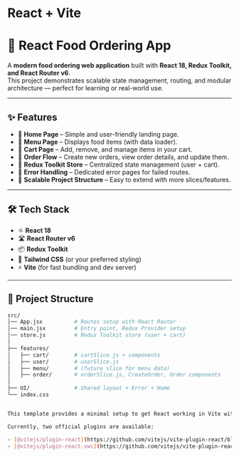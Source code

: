 # React + Vite

# 🍕 React Food Ordering App

A **modern food ordering web application** built with **React 18, Redux Toolkit, and React Router v6**.  
This project demonstrates scalable state management, routing, and modular architecture — perfect for learning or real-world use.

---

## ✨ Features

- 🔹 **Home Page** – Simple and user-friendly landing page.
- 🔹 **Menu Page** – Displays food items (with data loader).
- 🔹 **Cart Page** – Add, remove, and manage items in your cart.
- 🔹 **Order Flow** – Create new orders, view order details, and update them.
- 🔹 **Redux Toolkit Store** – Centralized state management (user + cart).
- 🔹 **Error Handling** – Dedicated error pages for failed routes.
- 🔹 **Scalable Project Structure** – Easy to extend with more slices/features.

---

## 🛠️ Tech Stack

- ⚛️ **React 18**
- 🛣️ **React Router v6**
- 📦 **Redux Toolkit**
- 🎨 **Tailwind CSS** (or your preferred styling)
- ⚡ **Vite** (for fast bundling and dev server)

---

## 📂 Project Structure

```bash
src/
│── App.jsx          # Routes setup with React Router
│── main.jsx         # Entry point, Redux Provider setup
│── store.js         # Redux Toolkit store (user + cart)
│
├── features/
│   ├── cart/        # cartSlice.js + components
│   ├── user/        # userSlice.js
│   ├── menu/        # (future slice for menu data)
│   ├── order/       # orderSlice.js, CreateOrder, Order components
│
├── UI/              # Shared layout + Error + Home
└── index.css


This template provides a minimal setup to get React working in Vite with HMR and some ESLint rules.

Currently, two official plugins are available:

- [@vitejs/plugin-react](https://github.com/vitejs/vite-plugin-react/blob/main/packages/plugin-react/README.md) uses [Babel](https://babeljs.io/) for Fast Refresh
- [@vitejs/plugin-react-swc](https://github.com/vitejs/vite-plugin-react-swc) uses [SWC](https://swc.rs/) for Fast Refresh
```
